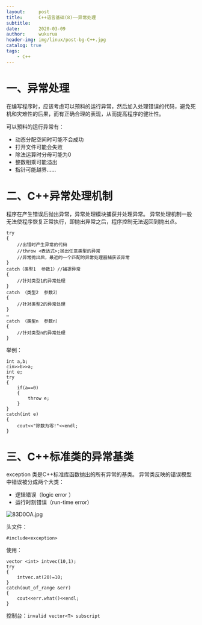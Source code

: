 ```yaml
---
layout:     post
title:      C++语言基础(8)——异常处理
subtitle:   
date:       2020-03-09
author:     wukurua
header-img: img/linux/post-bg-C++.jpg
catalog: true
tags:
    - C++
---
```


# 一、异常处理 #



在编写程序时，应该考虑可以预料的运行异常，然后加入处理错误的代码，避免死机和灾难性的后果，而有正确合理的表现，从而提高程序的健壮性。

可以预料的运行异常有：

- 动态分配空间时可能不会成功
- 打开文件可能会失败
- 除法运算时分母可能为0
- 整数相乘可能溢出
- 指针可能越界……

# 二、C++异常处理机制 #
程序在产生错误后抛出异常，异常处理模块捕获并处理异常。
异常处理机制一般无法使程序恢复正常执行，即抛出异常之后，程序控制无法返回到抛出点。

	try
	{
	   	//出错时产生异常的代码
		//throw <表达式>;抛出任意类型的异常
		//异常抛出后，最近的一个匹配的异常处理器捕获该异常
	}
	catch（类型1  参数1）//捕捉异常
	{
	   	//针对类型1的异常处理
	}
	catch （类型2  参数2）
	{
	   	//针对类型2的异常处理
	}
	…
	catch （类型n  参数n）
	{
	   	//针对类型n的异常处理
	}

举例：

	int a,b;
	cin>>b>>a;
	int e;
	try
	{
		if(a==0)
		{
			throw e;
		}
	}
	catch(int e)
	{
		cout<<"除数为零!"<<endl;
	}

# 三、C++标准类的异常基类 #
exception 类是C++标准库函数抛出的所有异常的基类。
异常类反映的错误模型中错误被分成两个大类：

- 逻辑错误（logic error ）
- 运行时刻错误（run-time error）

![83D0OA.jpg](https://s1.ax1x.com/2020/03/15/83D0OA.jpg)

头文件：

	#include<exception>

使用：

	vector <int> intvec(10,1);
	try
	{
		intvec.at(20)=10;
	}
	catch(out_of_range &err)
	{
		cout<<err.what()<<endl;
	}


控制台：`invalid vector<T> subscript`